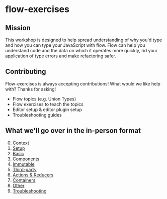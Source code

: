 # flow-exercises

## Mission
This workshop is designed to help spread understanding of why you'd type and how you can type your JavaScript with flow. Flow can help you understand code and the data on which it operates more quickly, rid your application of type errors and make refactoring safer.

## Contributing
Flow-exercises is always accepting contributions! What would we like help with? Thanks for asking!

* Flow topics (e.g. Union Types)
* Flow exercises to teach the topics
* Editor setup & editor plugin setup
* Troubleshooting guides

## What we'll go over in the in-person format

0. Context
1. [Setup](./setup)
2. [Basic](./basic)
3. [Components](./components)
4. [Immutable](./immutable)
5. [Third-party](./third-party)
6. [Actions & Reducers](./actions&reducers)
7. [Containers](./containers)
8. [Other](./other)
9. [Troubleshooting](./troubleshooting)
